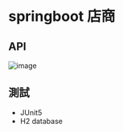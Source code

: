 # springboot 店商

## API

![image](https://user-images.githubusercontent.com/63166397/180079347-5d90d6a3-8ddd-4fea-8149-483317cdb082.png)



## 測試
* JUnit5
* H2 database
